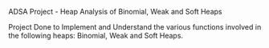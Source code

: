 ADSA Project - Heap Analysis of Binomial, Weak and Soft Heaps

Project Done to Implement and Understand the various functions involved in the following heaps: Binomial, Weak and Soft Heaps.



